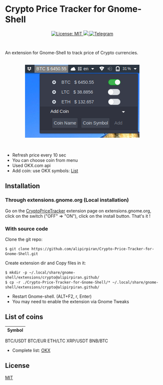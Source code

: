 # Crypto Price Tracker for Gnome-Shell

<p align="center">
 <a href="https://github.com/alipirpiran/Crypto-Price-Tracker-for-Gnome-Shell/blob/master/LICENSE">
  <img alt="License: MIT" src="https://img.shields.io/badge/License-MIT-yellow.svg">
 </a>
 <a href="https://github.com/alipirpiran/Crypto-Price-Tracker-for-Gnome-Shell">
  <img src="https://badges.frapsoft.com/os/v2/open-source.png?v=103">
 </a>
 <a href="https://t.me/mralpr">
  <img src="https://img.shields.io/badge/Chat%20on-telegram-blue" alt="Telegram">
  </a>
 </p>
 <br />
 
An extension for Gnome-Shell to track price of Crypto currencies.
<br />
<br />
<p align="center">
 <img src="https://github.com/alipirpiran/Crypto-Price-Tracker-for-Gnome-Shell/blob/screenshots/scrcrypto.png?raw=true" alt="Screenshot">
 </p>
 
 <br />
 
* Refresh price every 10 sec
* You can choose coin from menu
* Used OKX.com api
* Add coin: use OKX symbols: [List](https://github.com/alipirpiran/Crypto-Price-Tracker-for-Gnome-Shell#list-of-coins)

## Installation

### Through extensions.gnome.org (Local installation)

Go on the [CryptoPriceTracker](https://extensions.gnome.org/extension/2817/crypto-price-tracker/) extension page on extensions.gnome.org, click on the switch ("OFF" => "ON"), click on the install button. That's it !

### With source code

Clone the git repo:

    $ git clone https://github.com/alipirpiran/Crypto-Price-Tracker-for-Gnome-Shell.git

Create extension dir and Copy files in it:

    $ mkdir -p ~/.local/share/gnome-shell/extensions/crypto@alipirpiran.github/
    $ cp -r ./Crypto-Price-Tracker-for-Gnome-Shell/* ~/.local/share/gnome-shell/extensions/crypto@alipirpiran.github/

- Restart Gnome-shell. (ALT+F2, r, Enter)
- You may need to enable the extension via Gnome Tweaks

## List of coins

| Symbol |
| ------ |
BTC/USDT
BTC/EUR
ETH/LTC
XRP/USDT
BNB/BTC

- Complete list: [OKX](https://www.okx.com/markets/prices)

## License

[MIT](https://github.com/alipirpiran/Crypto-Price-Tracker-for-Gnome-Shell/blob/master/LICENSE)
